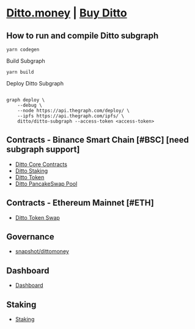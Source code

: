 # [Ditto.money](https://ditto.money) | [Buy Ditto](https://exchange.pancakeswap.finance/#/swap?inputCurrency=0x233d91a0713155003fc4dce0afa871b508b3b715)

## How to run and compile Ditto subgraph

```coonsole
yarn codegen
```

Build Subgraph

```console
yarn build
```

Deploy Ditto Subgraph

```console

graph deploy \              
    --debug \
    --node https://api.thegraph.com/deploy/ \
    --ipfs https://api.thegraph.com/ipfs/ \
    ditto/ditto-subgraph --access-token <access-token>
```

## Contracts - Binance Smart Chain [#BSC] [need subgraph support]

- [Ditto Core Contracts](https://github.com/Ditto-money/ditto-contracts)
- [Ditto Staking](https://bscscan.com/token/0x27Da7Bc5CcB7c31baaeEA8a04CC8Bf0085017208)
- [Ditto Token](https://bscscan.com/token/0x233d91A0713155003fc4DcE0AFa871b508B3B715)
- [Ditto PancakeSwap Pool](https://bscscan.com/token/0x470BC451810B312BBb1256f96B0895D95eA659B1)

## Contracts - Ethereum Mainnet [#ETH]

- [Ditto Token Swap](https://etherscan.io/address/0x6edc3Dfd23856A932601494abCa753Eb144450BC)

## Governance

- [snapshot/dittomoney](https://github.com/developerfred/snapshot.js/tree/add-ditto.money/src/strategies/dittomoney)

## Dashboard

- [Dashboard](https://ditto.money/dashboard)

## Staking

- [Staking](https://ditto.money/staking)
